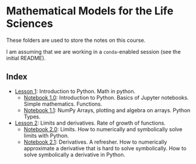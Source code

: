 # Mathematical Models for the Life Sciences

These folders are used to store the notes on this course.

I am assuming that we are working in a `conda`-enabled session (see the initial README).

## Index
- [Lesson 1](https://github.com/MrHedmad/phd-alignment-notes/blob/main/courses/MMLS/1_2023_01_30.md): Introduction to Python. Math in python.
  - [Notebook 1.0](https://github.com/MrHedmad/phd-alignment-notes/blob/main/courses/MMLS/src/1.0_introduction.ipynb): Introduction to Python. Basics of Jupyter notebooks. Simple mathematics. Functions.
  - [Notebook 1.1](https://github.com/MrHedmad/phd-alignment-notes/blob/main/courses/MMLS/src/1.1_array_types_plots.ipynb): NumPy Arrays, plotting and algebra on arrays. Python Types.
- [Lesson 2](https://github.com/MrHedmad/phd-alignment-notes/blob/main/courses/MMLS/2_2023_01_31.md): Limits and derivatives. Rate of growth of functions.
  - [Notebook 2.0](https://github.com/MrHedmad/phd-alignment-notes/blob/main/courses/MMLS/src/2.0_limits.ipynb): Limits. How to numerically and symbolically solve limits with Python.
  - [Notebook 2.1](https://github.com/MrHedmad/phd-alignment-notes/blob/main/courses/MMLS/src/2.1_derivatives.ipynb): Derivatives. A refresher. How to numerically approximate a derivative that is hard to solve symbolically. How to solve symbolically a derivative in Python.
 
